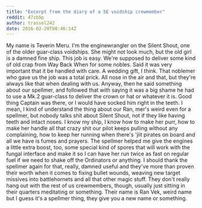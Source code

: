 ```yaml
---
title: "Excerpt from the diary of a 5E voidship crewmember"
reddit: 47zb5p
author: trassel242
date: 2016-02-28T00:46:14Z
---
```


My name is Teverin Meru. I'm the enginewrangler on the Silent Shout, one of the older guar-class voidships. She might not look much, but the old girl is a damned fine ship. This job is easy. We're supposed to deliver some kind of old crap from Way Back When for some nobles. Said it was very important that it be handled with care. A wedding gift, I think. That noblemer who gave us the job was a total prick. All nose in the air and that, but they're always like that when dealing with us. Anyway, then he said something about our spellmer, and followed that with saying it was a big shame he had to use a Mk.2 guar-class to deliver the crown or hat or whatever it is. Good thing Captain was there, or I would have socked him right in the teeth. I mean, I kind of understand the thing about our Ran, mer's weird even for a spellmer, but nobody talks shit about Silent Shout, not if they like having teeth and intact noses. I know my ship, I know how to make her purr, how to make her handle all that crazy shit our pilot keeps pulling without any complaining, how to keep her running when there's 'jiit pirates on board and all we have is fumes and prayers. The spellmer helped me give the engines a little extra boost, too, some special kind of spores that will work with the fungal interface and make it so I can have her run twice as fast on regular fuel if we need to shake off the Ordinators or anything. I should thank the spellmer again for that, really, damned useful and they've more than proven their worth when it comes to fixing bullet wounds, weaving new target missives into battlehornets and all that other magic stuff. They don't really hang out with the rest of us crewmembers, though, usually just sitting in their quarters meditating or something. Their name is Ran Vek, weird name but I guess it's a spellmer thing, they give you a new name or something. 
